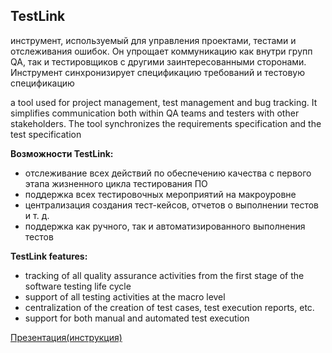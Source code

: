 ## TestLink
инструмент, используемый для управления проектами, тестами и отслеживания ошибок. Он упрощает коммуникацию как внутри групп QA, так и тестировщиков с другими заинтересованными сторонами. Инструмент синхронизирует спецификацию требований и тестовую спецификацию

a tool used for project management, test management and bug tracking. It simplifies communication both within QA teams and testers with other stakeholders. The tool synchronizes the requirements specification and the test specification

**Возможности TestLink:**

- отслеживание всех действий по обеспечению качества с первого этапа жизненного цикла тестирования ПО
- поддержка всех тестировочных мероприятий на макроуровне
- централизация создания тест-кейсов, отчетов о выполнении тестов и т. д.
- поддержка как ручного, так и автоматизированного выполнения тестов

**TestLink features:**

- tracking of all quality assurance activities from the first stage of the software testing life cycle
- support of all testing activities at the macro level
- centralization of the creation of test cases, test execution reports, etc.
- support for both manual and automated test execution

[Презентация(инструкция)](https://docs.google.com/presentation/d/1eMhD0TCZIrudiV1p0H6mfop2dXea-gke/edit?usp=share_link&ouid=116447005932578256378&rtpof=true&sd=true)
